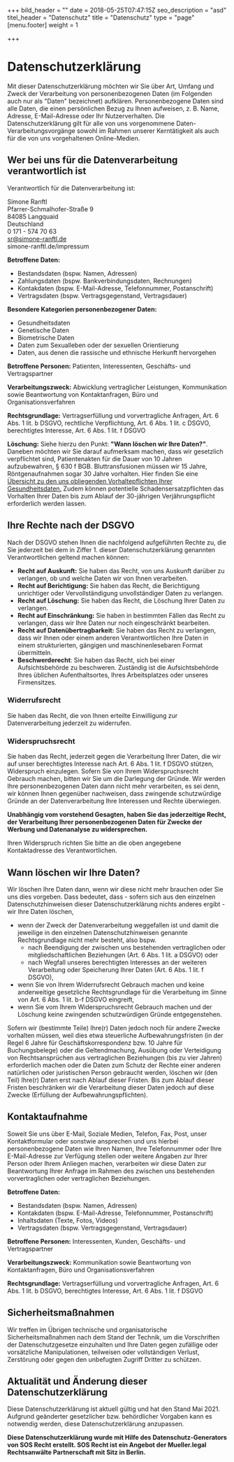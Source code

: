 +++
bild_header = ""
date = 2018-05-25T07:47:15Z
seo_description = "asd"
titel_header = "Datenschutz"
title = "Datenschutz"
type = "page"
[menu.footer]
weight = 1

+++
# Datenschutzerklärung

Mit dieser Datenschutzerklärung möchten wir Sie über Art, Umfang und Zweck der Verarbeitung von personenbezogenen Daten (im Folgenden auch nur als "Daten" bezeichnet) aufklären. Personenbezogene Daten sind alle Daten, die einen persönlichen Bezug zu Ihnen aufweisen, z. B. Name, Adresse, E-Mail-Adresse oder Ihr Nutzerverhalten. Die Datenschutzerklärung gilt für alle von uns vorgenommene Daten-Verarbeitungsvorgänge sowohl im Rahmen unserer Kerntätigkeit als auch für die von uns vorgehaltenen Online-Medien.

## Wer bei uns für die Datenverarbeitung verantwortlich ist

Verantwortlich für die Datenverarbeitung ist:

Simone Ranftl  
Pfarrer-Schmalhofer-Straße 9  
84085 Langquaid  
Deutschland  
0 171 - 574 70 63  
sr@simone-ranftl.de  
simone-ranftl.de/impressum

**Betroffene Daten:**

* Bestandsdaten (bspw. Namen, Adressen)
* Zahlungsdaten (bspw. Bankverbindungsdaten, Rechnungen)
* Kontakdaten (bspw. E-Mail-Adresse, Telefonnummer, Postanschrift)
* Vertragsdaten (bspw. Vertragsgegenstand, Vertragsdauer)

**Besondere Kategorien personenbezogener Daten:**

* Gesundheitsdaten
* Genetische Daten
* Biometrische Daten
* Daten zum Sexualleben oder der sexuellen Orientierung
* Daten, aus denen die rassische und ethnische Herkunft hervorgehen

**Betroffene Personen:** Patienten, Interessenten, Geschäfts- und Vertragspartner

**Verarbeitungszweck:** Abwicklung vertraglicher Leistungen, Kommunikation sowie Beantwortung von Kontaktanfragen, Büro und Organisationsverfahren

**Rechtsgrundlage:** Vertragserfüllung und vorvertragliche Anfragen, Art. 6 Abs. 1 lit. b DSGVO, rechtliche Verpflichtung, Art. 6 Abs. 1 lit. c DSGVO, berechtigtes Interesse, Art. 6 Abs. 1 lit. f DSGVO

**Löschung:** Siehe hierzu den Punkt: **"Wann löschen wir Ihre Daten?"**. Daneben möchten wir Sie darauf aufmerksam machen, dass wir gesetzlich verpflichtet sind, Patientenakten für die Dauer von 10 Jahren aufzubewahren, § 630 f BGB. Bluttransfusionen müssen wir 15 Jahre, Röntgenaufnahmen sogar 30 Jahre vorhalten. Hier finden Sie eine [Übersicht zu den uns obliegenden Vorhaltepflichten Ihrer Gesundheitsdaten.](https://www.kvhb.de/aufbewahrungsfristen) Zudem können potentielle Schadensersatzpflichten das Vorhalten Ihrer Daten bis zum Ablauf der 30-jährigen Verjährungspflicht erforderlich werden lassen.

## Ihre Rechte nach der DSGVO

Nach der DSGVO stehen Ihnen die nachfolgend aufgeführten Rechte zu, die Sie jederzeit bei dem in Ziffer 1. dieser Datenschutzerklärung genannten Verantwortlichen geltend machen können:

* **Recht auf Auskunft:** Sie haben das Recht, von uns Auskunft darüber zu verlangen, ob und welche Daten wir von Ihnen verarbeiten.
* **Recht auf Berichtigung:** Sie haben das Recht, die Berichtigung unrichtiger oder Vervollständigung unvollständiger Daten zu verlangen.
* **Recht auf Löschung:** Sie haben das Recht, die Löschung Ihrer Daten zu verlangen.
* **Recht auf Einschränkung:** Sie haben in bestimmten Fällen das Recht zu verlangen, dass wir Ihre Daten nur noch eingeschränkt bearbeiten.
* **Recht auf Datenübertragbarkeit:** Sie haben das Recht zu verlangen, dass wir Ihnen oder einem anderen Verantwortlichen Ihre Daten in einem strukturierten, gängigen und maschinenlesebaren Format übermitteln.
* **Beschwerderecht**: Sie haben das Recht, sich bei einer Aufsichtsbehörde zu beschweren. Zuständig ist die Aufsichtsbehörde Ihres üblichen Aufenthaltsortes, Ihres Arbeitsplatzes oder unseres Firmensitzes.

### Widerrufsrecht

Sie haben das Recht, die von Ihnen erteilte Einwilligung zur Datenverarbeitung jederzeit zu widerrufen.

### Widerspruchsrecht

Sie haben das Recht, jederzeit gegen die Verarbeitung Ihrer Daten, die wir auf unser berechtigtes Interesse nach Art. 6 Abs. 1 lit. f DSGVO stützen, Widerspruch einzulegen. Sofern Sie von Ihrem Widerspruchsrecht Gebrauch machen, bitten wir Sie um die Darlegung der Gründe. Wir werden Ihre personenbezogenen Daten dann nicht mehr verarbeiten, es sei denn, wir können Ihnen gegenüber nachweisen, dass zwingende schutzwürdige Gründe an der Datenverarbeitung Ihre Interessen und Rechte überwiegen.

**Unabhängig vom vorstehend Gesagten, haben Sie das jederzeitige Recht, der Verarbeitung Ihrer personenbezogenen Daten für Zwecke der Werbung und Datenanalyse zu widersprechen.**

Ihren Widerspruch richten Sie bitte an die oben angegebene Kontaktadresse des Verantwortlichen.

## Wann löschen wir Ihre Daten?

Wir löschen Ihre Daten dann, wenn wir diese nicht mehr brauchen oder Sie uns dies vorgeben. Dass bedeutet, dass - sofern sich aus den einzelnen Datenschutzhinweisen dieser Datenschutzerklärung nichts anderes ergibt - wir Ihre Daten löschen,

* wenn der Zweck der Datenverarbeitung weggefallen ist und damit die jeweilige in den einzelnen Datenschutzhinweisen genannte Rechtsgrundlage nicht mehr besteht, also bspw.
  * nach Beendigung der zwischen uns bestehenden vertraglichen oder mitgliedschaftlichen Beziehungen (Art. 6 Abs. 1 lit. a DSGVO) oder
  * nach Wegfall unseres berechtigten Interesses an der weiteren Verarbeitung oder Speicherung Ihrer Daten (Art. 6 Abs. 1 lit. f DSGVO),
* wenn Sie von Ihrem Widerrufsrecht Gebrauch machen und keine anderweitige gesetzliche Rechtsgrundlage für die Verarbeitung im Sinne von Art. 6 Abs. 1 lit. b-f DSGVO eingreift,
* wenn Sie vom Ihrem Widerspruchsrecht Gebrauch machen und der Löschung keine zwingenden schutzwürdigen Gründe entgegenstehen.

Sofern wir (bestimmte Teile) Ihre(r) Daten jedoch noch für andere Zwecke vorhalten müssen, weil dies etwa steuerliche Aufbewahrungsfristen (in der Regel 6 Jahre für Geschäftskorrespondenz bzw. 10 Jahre für Buchungsbelege) oder die Geltendmachung, Ausübung oder Verteidigung von Rechtsansprüchen aus vertraglichen Beziehungen (bis zu vier Jahren) erforderlich machen oder die Daten zum Schutz der Rechte einer anderen natürlichen oder juristischen Person gebraucht werden, löschen wir (den Teil) Ihre(r) Daten erst nach Ablauf dieser Fristen. Bis zum Ablauf dieser Fristen beschränken wir die Verarbeitung dieser Daten jedoch auf diese Zwecke (Erfüllung der Aufbewahrungspflichten).

## Kontaktaufnahme

Soweit Sie uns über E-Mail, Soziale Medien, Telefon, Fax, Post, unser Kontaktformular oder sonstwie ansprechen und uns hierbei personenbezogene Daten wie Ihren Namen, Ihre Telefonnummer oder Ihre E-Mail-Adresse zur Verfügung stellen oder weitere Angaben zur Ihrer Person oder Ihrem Anliegen machen, verarbeiten wir diese Daten zur Beantwortung Ihrer Anfrage im Rahmen des zwischen uns bestehenden vorvertraglichen oder vertraglichen Beziehungen.

**Betroffene Daten:**

* Bestandsdaten (bspw. Namen, Adressen)
* Kontakdaten (bspw. E-Mail-Adresse, Telefonnummer, Postanschrift)
* Inhaltsdaten (Texte, Fotos, Videos)
* Vertragsdaten (bspw. Vertragsgegenstand, Vertragsdauer)

**Betroffene Personen:** Interessenten, Kunden, Geschäfts- und Vertragspartner

**Verarbeitungszweck:** Kommunikation sowie Beantwortung von Kontaktanfragen, Büro und Organisationsverfahren

**Rechtsgrundlage:** Vertragserfüllung und vorvertragliche Anfragen, Art. 6 Abs. 1 lit. b DSGVO, berechtigtes Interesse, Art. 6 Abs. 1 lit. f DSGVO

## Sicherheitsmaßnahmen

Wir treffen im Übrigen technische und organisatorische Sicherheitsmaßnahmen nach dem Stand der Technik, um die Vorschriften der Datenschutzgesetze einzuhalten und Ihre Daten gegen zufällige oder vorsätzliche Manipulationen, teilweisen oder vollständigen Verlust, Zerstörung oder gegen den unbefugten Zugriff Dritter zu schützen.

## Aktualität und Änderung dieser Datenschutzerklärung

Diese Datenschutzerklärung ist aktuell gültig und hat den Stand Mai 2021. Aufgrund geänderter gesetzlicher bzw. behördlicher Vorgaben kann es notwendig werden, diese Datenschutzerklärung anzupassen.

**Diese Datenschutzerklärung wurde mit Hilfe des Datenschutz-Generators von SOS Recht erstellt. SOS Recht ist ein Angebot der Mueller.legal Rechtsanwälte Partnerschaft mit Sitz in Berlin.**